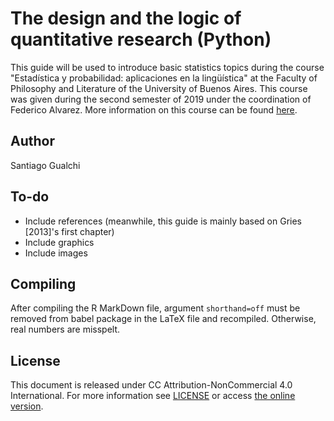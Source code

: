 # The design and the logic of quantitative research (Python)

This guide will be used to introduce basic statistics topics during the course
"Estadística y probabilidad: aplicaciones en la lingüística" at the Faculty
of Philosophy and Literature of the University of Buenos Aires. This course
was given during the second semester of 2019 under the coordination of
Federico Alvarez. More information on this course can be found
[here](https://sites.google.com/view/grupodepln/cursos-de-extensi%C3%B3n/cursada-2019).

## Author

Santiago Gualchi

## To-do

 * Include references (meanwhile, this guide is mainly based on Gries [2013]'s
   first chapter)
 * Include graphics
 * Include images

## Compiling

After compiling the R MarkDown file, argument `shorthand=off` must be removed
from babel package in the LaTeX file and recompiled. Otherwise, real numbers
are misspelt.

## License

This document is released under CC Attribution-NonCommercial 4.0 International.
For more information see [LICENSE](LICENSE) or access
[the online version](https://creativecommons.org/licenses/by-nc/4.0/).
